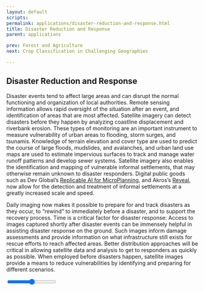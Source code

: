 ```yaml
---
layout: default
scripts:
permalink: applications/disaster-reduction-and-response.html
title: Disaster Reduction and Response
parent: applications

prev: Forest and Agriculture
next: Crop Classification in Challenging Geographies

---
```

## Disaster Reduction and Response

Disaster events tend to affect large areas and can disrupt the normal functioning and organization of local authorities. Remote sensing information allows rapid oversight of the situation after an event, and identification of areas that are most affected. Satellite imagery can detect disasters before they happen by analyzing coastline displacement and riverbank erosion. These types of monitoring are an important instrument to measure vulnerability of urban areas to flooding, storm surges, and tsunamis. Knowledge of terrain elevation and cover type are used to predict the course of large floods, mudslides, and avalanches, and urban land use maps are used to estimate impervious surfaces to track and manage water runoff patterns and develop sewer systems. Satellite imagery also enables the identification and mapping of vulnerable informal settlements, that may otherwise remain unknown to disaster responders. Digital public goods such as Dev Global’s [Replicable AI for MicroPlanning](https://rampml.global/), and Akros’s [Reveal](https://revealprecision.com/), now allow for the detection and treatment of informal settlements at a greatly increased scale and speed.

Daily imaging now makes it possible to prepare for and track disasters as they occur, to “rewind” to immediately before a disaster, and to support the recovery process. Time is a critical factor for disaster response: Access to images captured shortly after disaster events can be immensely helpful in assisting disaster response on the ground. Such images inform damage assessments and provide information on what infrastructure still exists for rescue efforts to reach affected areas. Better distribution approaches will be critical in allowing satellite data and analysis to get to responders as quickly as possible. When employed before disasters happen, satellite images provide a means to reduce vulnerabilities by identifying and preparing for different scenarios.


<div class="map-container">
  <div id="nepal-landslide-model" class="static-map">
    <div class="landslide-model-slider">
      <div class="range-labels">
        <label id="landslide-model-opacity" class="range-label range-label-center"></label>
      </div>
      <input id="landslide-model-range" class="range" type="range" min="0" max="1.0" step="any"/>
    </div>
    <div id="landslide-model-map" class="static-map"></div>
  </div>
</div>